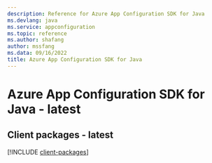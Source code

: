 ```yaml
---
description: Reference for Azure App Configuration SDK for Java
ms.devlang: java
ms.service: appconfiguration
ms.topic: reference
ms.author: shafang
author: mssfang
ms.data: 09/16/2022
title: Azure App Configuration SDK for Java
---
```

# Azure App Configuration SDK for Java - latest

## Client packages - latest
[!INCLUDE [client-packages](app-configuration-client-index.md)]